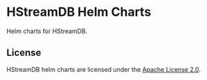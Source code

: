 # HStreamDB Helm Charts

Helm charts for HStreamDB.

## License

HStreamDB helm charts are licensed under the [Apache License 2.0](./LICENSE).
